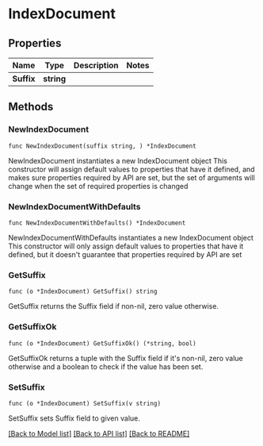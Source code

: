# IndexDocument

## Properties

Name | Type | Description | Notes
------------ | ------------- | ------------- | -------------
**Suffix** | **string** |  | 

## Methods

### NewIndexDocument

`func NewIndexDocument(suffix string, ) *IndexDocument`

NewIndexDocument instantiates a new IndexDocument object
This constructor will assign default values to properties that have it defined,
and makes sure properties required by API are set, but the set of arguments
will change when the set of required properties is changed

### NewIndexDocumentWithDefaults

`func NewIndexDocumentWithDefaults() *IndexDocument`

NewIndexDocumentWithDefaults instantiates a new IndexDocument object
This constructor will only assign default values to properties that have it defined,
but it doesn't guarantee that properties required by API are set

### GetSuffix

`func (o *IndexDocument) GetSuffix() string`

GetSuffix returns the Suffix field if non-nil, zero value otherwise.

### GetSuffixOk

`func (o *IndexDocument) GetSuffixOk() (*string, bool)`

GetSuffixOk returns a tuple with the Suffix field if it's non-nil, zero value otherwise
and a boolean to check if the value has been set.

### SetSuffix

`func (o *IndexDocument) SetSuffix(v string)`

SetSuffix sets Suffix field to given value.



[[Back to Model list]](../README.md#documentation-for-models) [[Back to API list]](../README.md#documentation-for-api-endpoints) [[Back to README]](../README.md)


